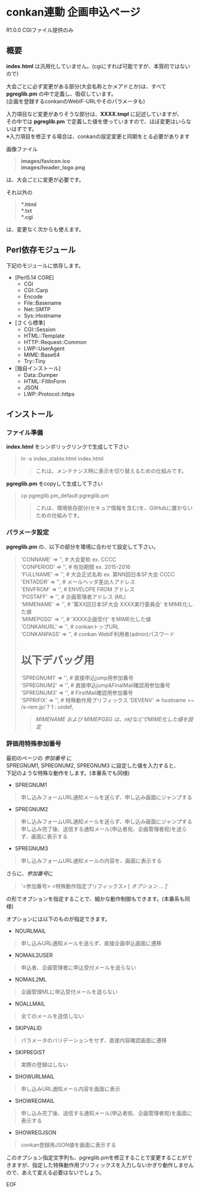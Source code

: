 # conkan連動 企画申込ページ

R1.0.0 CGIファイル提供のみ

## 概要

**index.html** は汎用化していません。(cgiにすれば可能ですが、本質的ではないので)

大会ごとに必ず変更がある部分(大会名称とかメアドとか)は、すべて **pgreglib.pm** の中で定義し、吸収しています。  
(企画を登録するconkanのWebIF-URLやそのパラメータも)

入力項目など変更がありそうな部分は、**XXXX.tmpl** に記述していますが、  
その中では **pgreglib.pm** で定義した値を使っていますので、ほぼ変更はいらないはずです。  
※入力項目を修正する場合は、conkanの設定変更と同期をとる必要があります

画像ファイル  
> **images/favicon.ico**  
> **images/header_logo.png**

は、大会ごとに変更が必要です。

それ以外の  
> **\*.html**  
> **\*.txt**  
> **\*.cgi**

は、変更なく次からも使えます。

## Perl依存モジュール

下記のモジュールに依存します。
- [Perl5.14 CORE]
    - CGI
    - CGI::Carp
    - Encode
    - File::Basename
    - Net::SMTP
    - Sys::Hostname
- [さくら標準]
    - CGI::Session
    - HTML::Template
    - HTTP::Request::Common
    - LWP::UserAgent
    - MIME::Base64
    - Try::Tiny
- [独自インストール]
    - Data::Dumper
    - HTML::FillInForm
    - JSON
    - LWP::Protocol::https

## インストール

### ファイル準備

**index.html** をシンボリックリンクで生成して下さい
> ln -s index_stable.html index.html  
>> これは、メンテナンス時に表示を切り替えるための仕組みです。

**pgreglib.pm** をcopyして生成して下さい
> cp pgreglib.pm_default pgreglib.pm  
>> これは、環境依存部分(セキュア情報を含む)を、GitHubに置かないための仕組みです。

### パラメータ設定

**pgreglib.pm** の、以下の部分を環境に合わせて設定して下さい。  
>    'CONNAME'    => '', # 大会愛称      ex. CCCC  
>    'CONPERIOD'  => '', # 有効期間      ex. 2015-2016  
>    'FULLNAME'   => '', # 大会正式名称  ex. 第NN回日本SF大会 CCCC  
>    'ENTADDR'    => '', # メールヘッダ差出人アドレス  
>    'ENVFROM'    => '', # ENVELOPE FROM アドレス  
>    'PGSTAFF'    => '', # 企画管理者アドレス (ML)  
>    'MIMENAME'   => '', # '第XX回日本SF大会 XXXX実行委員会' をMIME化した値  
>    'MIMEPGSG'   => '', # 'XXXX企画受付' をMIME化した値  
>    'CONKANURL'  => '', # conkanトップURL  
>    'CONKANPASS' => '', # conkan WebIF利用者(admin)パスワード  
>    # 以下デバッグ用  
>    'SPREGNUM1' => '',  # 直接申込jump用参加番号  
>    'SPREGNUM2' => '',  # 直接申込jump&FinalMail確認用参加番号  
>    'SPREGNUM3' => '',  # FirstMail確認用参加番号  
>    'SPPRIFIX'  => '',  # 特殊動作用プリフィックス
>    'DEVENV'    => hostname =~ /s-rem.jp/ ? 1 : undef,  
>> *MIMENAME および MIMEPGSG は、nkfなどでMIME化した値を設定*

### 評価用特殊参加番号

最初のページの *参加番号* に  
SPREGNUM1, SPREGNUM2, SPREGNUM3 に設定した値を入力すると、  
下記のような特殊な動作をします。(本番系でも同様)

- SPREGNUM1
> 申し込みフォームURL通知メールを送らず、申し込み画面にジャンプする

- SPREGNUM2
> 申し込みフォームURL通知メールを送らず、申し込み画面にジャンプする  
> 申し込み完了後、送信する通知メール(申込者宛、企画管理者宛)を送らず、画面に表示する

- SPREGNUM3
> 申し込みフォームURL通知メールの内容を、画面に表示する

さらに、*参加番号*に
> '<参加番号> <特殊動作指定プリフィックス> [ *オプション* ... ]'

の形でオプションを指定することで、細かな動作制御もできます。(本番系も同様)

オプションには以下のものが指定できます。

- NOURLMAIL
> 申し込みURL通知メールを送らず、直接企画申込画面に遷移

- NOMAIL2USER
> 申込者、企画管理者に申込受付メールを送らない

- NOMAIL2ML
> 企画管理MLに申込受付メールを送らない

- NOALLMAIL
> 全てのメールを送信しない

- SKIPVALID
> パラメータのバリデーションをせず、直接内容確認画面に遷移

- SKIPREGIST
> 実際の登録はしない

- SHOWURLMAIL
> 申し込みURL通知メール内容を画面に表示

- SHOWREGMAIL
> 申し込み完了後、送信する通知メール(申込者宛、企画管理者宛)を画面に表示する

- SHOWREGJSON
> conkan登録用JSON値を画面に表示する

このオプション指定文字列も、pgreglib.pmを修正することで変更することができますが、指定した特殊動作用プリフィックスを入力しないかぎり動作しませんので、あえて変える必要はないでしょう。

EOF
